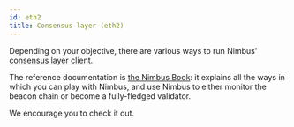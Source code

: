 ```yaml
---
id: eth2
title: Consensus layer (eth2)
---
```


Depending on your objective, there are various ways to run Nimbus' [consensus layer client](https://github.com/status-im/nimbus-eth2).

The reference documentation is [the Nimbus Book](https://nimbus.guide): it explains all the ways in which you can play with Nimbus, and use Nimbus to either monitor the beacon chain or become a fully-fledged validator.

We encourage you to check it out.




